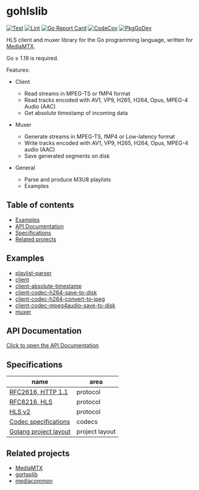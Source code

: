 # gohlslib

[![Test](https://github.com/bluenviron/gohlslib/workflows/test/badge.svg)](https://github.com/bluenviron/gohlslib/actions?query=workflow:test)
[![Lint](https://github.com/bluenviron/gohlslib/workflows/lint/badge.svg)](https://github.com/bluenviron/gohlslib/actions?query=workflow:lint)
[![Go Report Card](https://goreportcard.com/badge/github.com/bluenviron/gohlslib)](https://goreportcard.com/report/github.com/bluenviron/gohlslib)
[![CodeCov](https://codecov.io/gh/bluenviron/gohlslib/branch/main/graph/badge.svg)](https://app.codecov.io/gh/bluenviron/gohlslib/branch/main)
[![PkgGoDev](https://pkg.go.dev/badge/github.com/bluenviron/gohlslib)](https://pkg.go.dev/github.com/bluenviron/gohlslib#pkg-index)

HLS client and muxer library for the Go programming language, written for [MediaMTX](https://github.com/bluenviron/mediamtx).

Go &ge; 1.19 is required.

Features:

* Client

  * Read streams in MPEG-TS or fMP4 format
  * Read tracks encoded with AV1, VP9, H265, H264, Opus, MPEG-4 Audio (AAC)
  * Get absolute timestamp of incoming data

* Muxer

  * Generate streams in MPEG-TS, fMP4 or Low-latency format
  * Write tracks encoded with AV1, VP9, H265, H264, Opus, MPEG-4 audio (AAC)
  * Save generated segments on disk

* General

  * Parse and produce M3U8 playlists
  * Examples

## Table of contents

* [Examples](#examples)
* [API Documentation](#api-documentation)
* [Specifications](#specifications)
* [Related projects](#related-projects)

## Examples

* [playlist-parser](examples/playlist-parser/main.go)
* [client](examples/client/main.go)
* [client-absolute-timestamp](examples/client-absolute-timestamp/main.go)
* [client-codec-h264-save-to-disk](examples/client-codec-h264-save-to-disk/main.go)
* [client-codec-h264-convert-to-jpeg](examples/client-codec-h264-convert-to-jpeg/main.go)
* [client-codec-mpeg4audio-save-to-disk](examples/client-codec-mpeg4audio-save-to-disk/main.go)
* [muxer](examples/muxer/main.go)

## API Documentation

[Click to open the API Documentation](https://pkg.go.dev/github.com/bluenviron/gohlslib#pkg-index)

## Specifications

|name|area|
|----|----|
|[RFC2616, HTTP 1.1](https://datatracker.ietf.org/doc/html/rfc2616)|protocol|
|[RFC8216, HLS](https://datatracker.ietf.org/doc/html/rfc8216)|protocol|
|[HLS v2](https://datatracker.ietf.org/doc/html/draft-pantos-hls-rfc8216bis)|protocol|
|[Codec specifications](https://github.com/bluenviron/mediacommon#specifications)|codecs|
|[Golang project layout](https://github.com/golang-standards/project-layout)|project layout|

## Related projects

* [MediaMTX](https://github.com/bluenviron/mediamtx)
* [gortsplib](https://github.com/bluenviron/gortsplib)
* [mediacommon](https://github.com/bluenviron/mediacommon)
